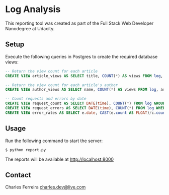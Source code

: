 # Log Analysis

This reporting tool was created as part of the Full Stack Web Developer
Nanodegree at Udacity.

## Setup

Execute the following queries in Postgres to create the required database views:

```sql
-- Return the view count for each article 
CREATE VIEW article_views AS SELECT title, COUNT(*) AS views FROM log, articles WHERE path=CONCAT('/article/', slug) GROUP BY articles.id;

-- Return the view count for each article's author
CREATE VIEW author_views AS SELECT name, COUNT(*) AS views FROM log, articles ar, authors au WHERE path=CONCAT('/article/', slug) AND ar.author=au.id GROUP BY name;

-- Count requests and errors by date
CREATE VIEW request_count AS SELECT DATE(time), COUNT(*) FROM log GROUP BY date;
CREATE VIEW request_errors AS SELECT DATE(time), COUNT(*) FROM log WHERE status LIKE '4%' GROUP BY date;
CREATE VIEW error_rates AS SELECT e.date, CAST(e.count AS FLOAT)/c.count AS rate FROM request_errors e, request_count c WHERE e.date = c.date;

```

## Usage

Run the following command to start the server:

```
$ python report.py
```

The reports will be available at <http://localhost:8000>

## Contact

Charles Ferreira <charles.dev@live.com>
